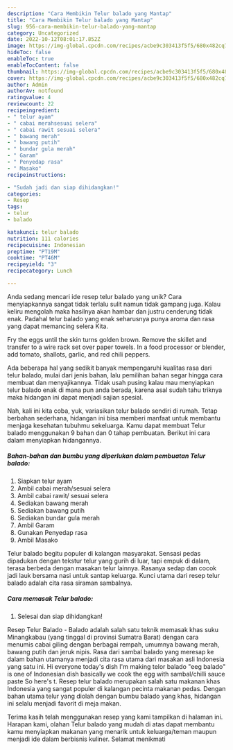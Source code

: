 ```yaml
---
description: "Cara Membikin Telur balado yang Mantap"
title: "Cara Membikin Telur balado yang Mantap"
slug: 956-cara-membikin-telur-balado-yang-mantap
category: Uncategorized
date: 2022-10-12T08:01:17.852Z
image: https://img-global.cpcdn.com/recipes/acbe9c303413f5f5/680x482cq70/telur-balado-foto-resep-utama.jpg
hideToc: false
enableToc: true
enableTocContent: false
thumbnail: https://img-global.cpcdn.com/recipes/acbe9c303413f5f5/680x482cq70/telur-balado-foto-resep-utama.jpg
cover: https://img-global.cpcdn.com/recipes/acbe9c303413f5f5/680x482cq70/telur-balado-foto-resep-utama.jpg
author: Admin
authorAv: notfound
ratingvalue: 4
reviewcount: 22
recipeingredient:
- " telur ayam"
- " cabai merahsesuai selera"
- " cabai rawit sesuai selera"
- " bawang merah"
- " bawang putih"
- " bundar gula merah"
- " Garam"
- " Penyedap rasa"
- " Masako"
recipeinstructions:

- "Sudah jadi dan siap dihidangkan!"
categories:
- Resep
tags:
- telur
- balado

katakunci: telur balado 
nutrition: 111 calories
recipecuisine: Indonesian
preptime: "PT19M"
cooktime: "PT46M"
recipeyield: "3"
recipecategory: Lunch

---
```





Anda sedang mencari ide resep telur balado yang unik? Cara menyiapkannya sangat tidak terlalu sulit namun tidak gampang juga. Kalau keliru mengolah maka hasilnya akan hambar dan justru cenderung tidak enak. Padahal telur balado yang enak seharusnya punya aroma dan rasa yang dapat memancing selera Kita.





Fry the eggs until the skin turns golden brown. Remove the skillet and transfer to a wire rack set over paper towels. In a food processor or blender, add tomato, shallots, garlic, and red chili peppers.

Ada beberapa hal yang sedikit banyak mempengaruhi kualitas rasa dari telur balado, mulai dari jenis bahan, lalu pemilihan bahan segar hingga cara membuat dan menyajikannya. Tidak usah pusing kalau mau menyiapkan telur balado enak di mana pun anda berada, karena asal sudah tahu triknya maka hidangan ini dapat menjadi sajian spesial.






Nah, kali ini kita coba, yuk, variasikan telur balado sendiri di rumah. Tetap berbahan sederhana, hidangan ini bisa memberi manfaat untuk membantu menjaga kesehatan tubuhmu sekeluarga. Kamu dapat membuat Telur balado menggunakan 9 bahan dan 0 tahap pembuatan. Berikut ini cara dalam menyiapkan hidangannya.

<!--inarticleads1-->

##### Bahan-bahan dan bumbu yang diperlukan dalam pembuatan Telur balado:

1. Siapkan  telur ayam
1. Ambil  cabai merah/sesuai selera
1. Ambil  cabai rawit/ sesuai selera
1. Sediakan  bawang merah
1. Sediakan  bawang putih
1. Sediakan  bundar gula merah
1. Ambil  Garam
1. Gunakan  Penyedap rasa
1. Ambil  Masako


Telur balado begitu populer di kalangan masyarakat. Sensasi pedas dipadukan dengan tekstur telur yang gurih di luar, tapi empuk di dalam, terasa berbeda dengan masakan telur lainnya. Rasanya sedap dan cocok jadi lauk bersama nasi untuk santap keluarga. Kunci utama dari resep telur balado adalah cita rasa siraman sambalnya. 

<!--inarticleads2-->

##### Cara memasak Telur balado:


1. Selesai dan siap dihidangkan!

Resep Telur Balado - Balado adalah salah satu teknik memasak khas suku Minangkabau (yang tinggal di provinsi Sumatra Barat) dengan cara menumis cabai giling dengan berbagai rempah, umumnya bawang merah, bawang putih dan jeruk nipis. Rasa dari sambal balado yang meresap ke dalam bahan utamanya menjadi cita rasa utama dari masakan asli Indonesia yang satu ini. Hi everyone today&#39;s dish I&#39;m making telor balado &#34;eeg balado&#34; is one of Indonesian dish basically we cook the egg with sambal/chilli sauce paste So here&#39;s t. Resep telur balado merupakan salah satu makanan khas Indonesia yang sangat populer di kalangan pecinta makanan pedas. Dengan bahan utama telur yang diolah dengan bumbu balado yang khas, hidangan ini selalu menjadi favorit di meja makan. 

Terima kasih telah menggunakan resep yang kami tampilkan di halaman ini. Harapan kami, olahan Telur balado yang mudah di atas dapat membantu kamu menyiapkan makanan yang menarik untuk keluarga/teman maupun menjadi ide dalam berbisnis kuliner. Selamat menikmati
